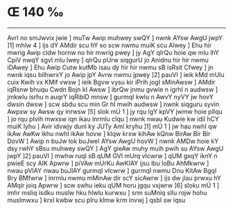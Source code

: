 # Œ 140 ‰
---
AvrI no smJwvix jwie ] muTw Awip muhwey swQY ] nwnk AYsw AwgU jwpY
]1] mhlw 4 ] ijs dY AMdir scu hY so scw nwmu muiK scu Alwey ] Ehu
hir mwrig Awip cldw hornw no hir mwrig pwey ] jy AgY qIrQu hoie qw
mlu lhY CpiV nwqY sgvI mlu lwey ] qIrQu pUrw siqgurU jo Anidnu hir
hir nwmu iDAwey ] Ehu Awip Cutw kutMb isau dy hir hir nwmu sB isRsit
Cfwey ] jn nwnk iqsu bilhwrxY jo Awip jpY Avrw nwmu jpwey ]2]
pauVI ] ieik kMd mUlu cuix Kwih vx KMif vwsw ] ieik Bgvw vysu kir
iPrih jogI sMinAwsw ] AMdir iqRsnw bhuqu Cwdn Bojn kI Awsw ] ibrQw
jnmu gvwie n igrhI n audwsw ] jmkwlu isrhu n auqrY iqRibiD mnsw ]
gurmqI kwlu n AwvY nyVY jw hovY dwsin dwsw ] scw sbdu scu min Gr hI
mwih audwsw ] nwnk siqguru syvin Awpxw sy Awsw qy inrwsw ]5] slok
mÚ 1 ] jy rqu lgY kpVY jwmw hoie plIqu ] jo rqu pIvih mwxsw iqn ikau
inrmlu cIqu ] nwnk nwau Kudwie kw idil hCY muiK lyhu ] Avir idvwjy
dunI ky JUTy Aml kryhu ]1] mÚ 1 ] jw hau nwhI qw ikAw AwKw ikhu nwhI
ikAw hovw ] kIqw krxw kihAw kQnw BirAw Bir Bir DovW ] Awip n buJw
lok buJweI AYsw AwgU hovW ] nwnk AMDw hoie kY dsy rwhY sBsu muhwey swQY ]
AgY gieAw muhy muih pwih su AYsw AwgU jwpY ]2] pauVI ] mwhw ruqI sB qUM
GVI mUrq vIcwrw ] qUM gxqY iknY n pwieE scy AlK Apwrw ] piVAw
mUrKu AwKIAY ijsu lbu loBu AhMkwrw ] nwau pVIAY nwau buJIAY gurmqI
vIcwrw ] gurmqI nwmu Dnu KitAw BgqI Bry BMfwrw ] inrmlu nwmu mMinAw
dir scY sicAwrw ] ijs dw jIau prwxu hY AMqir joiq Apwrw ] scw swhu
ieku qUM horu jgqu vxjwrw ]6] sloku mÚ 1 ] imhr msIiq isdku muslw hku
hlwlu kurwxu ] srm suMniq sIlu rojw hohu muslmwxu ] krxI kwbw scu pIru
klmw krm invwj ] qsbI sw iqsu
####
